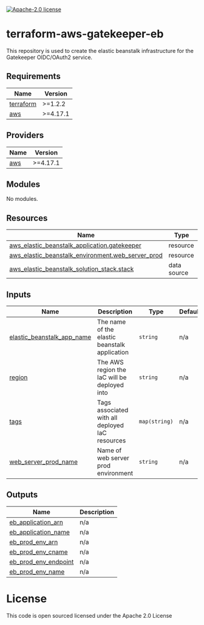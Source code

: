 [![Apache-2.0 license](http://img.shields.io/badge/license-Apache-brightgreen.svg)](http://www.apache.org/licenses/LICENSE-2.0.html)

terraform-aws-gatekeeper-eb
==================

This repository is used to create the elastic beanstalk infrastructure for the Gatekeeper OIDC/OAuth2 service.

<!-- BEGINNING OF PRE-COMMIT-TERRAFORM DOCS HOOK -->
## Requirements

| Name | Version |
|------|---------|
| <a name="requirement_terraform"></a> [terraform](#requirement\_terraform) | >=1.2.2 |
| <a name="requirement_aws"></a> [aws](#requirement\_aws) | >=4.17.1 |

## Providers

| Name | Version |
|------|---------|
| <a name="provider_aws"></a> [aws](#provider\_aws) | >=4.17.1 |

## Modules

No modules.

## Resources

| Name | Type |
|------|------|
| [aws_elastic_beanstalk_application.gatekeeper](https://registry.terraform.io/providers/hashicorp/aws/latest/docs/resources/elastic_beanstalk_application) | resource |
| [aws_elastic_beanstalk_environment.web_server_prod](https://registry.terraform.io/providers/hashicorp/aws/latest/docs/resources/elastic_beanstalk_environment) | resource |
| [aws_elastic_beanstalk_solution_stack.stack](https://registry.terraform.io/providers/hashicorp/aws/latest/docs/data-sources/elastic_beanstalk_solution_stack) | data source |

## Inputs

| Name | Description | Type | Default | Required |
|------|-------------|------|---------|:--------:|
| <a name="input_elastic_beanstalk_app_name"></a> [elastic\_beanstalk\_app\_name](#input\_elastic\_beanstalk\_app\_name) | The name of the elastic beanstalk application | `string` | n/a | yes |
| <a name="input_region"></a> [region](#input\_region) | The AWS region the IaC will be deployed into | `string` | n/a | yes |
| <a name="input_tags"></a> [tags](#input\_tags) | Tags associated with all deployed IaC resources | `map(string)` | n/a | yes |
| <a name="input_web_server_prod_name"></a> [web\_server\_prod\_name](#input\_web\_server\_prod\_name) | Name of web server prod environment | `string` | n/a | yes |

## Outputs

| Name | Description |
|------|-------------|
| <a name="output_eb_application_arn"></a> [eb\_application\_arn](#output\_eb\_application\_arn) | n/a |
| <a name="output_eb_application_name"></a> [eb\_application\_name](#output\_eb\_application\_name) | n/a |
| <a name="output_eb_prod_env_arn"></a> [eb\_prod\_env\_arn](#output\_eb\_prod\_env\_arn) | n/a |
| <a name="output_eb_prod_env_cname"></a> [eb\_prod\_env\_cname](#output\_eb\_prod\_env\_cname) | n/a |
| <a name="output_eb_prod_env_endpoint"></a> [eb\_prod\_env\_endpoint](#output\_eb\_prod\_env\_endpoint) | n/a |
| <a name="output_eb_prod_env_name"></a> [eb\_prod\_env\_name](#output\_eb\_prod\_env\_name) | n/a |
<!-- END OF PRE-COMMIT-TERRAFORM DOCS HOOK -->

License
=======
This code is open sourced licensed under the Apache 2.0 License
